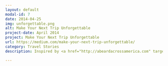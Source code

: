 ```yaml
---
layout: default
modal-id: 7
date: 2014-04-25
img: unforgettable.png
alt: Make Your Next Trip Unforgettable
project-date: April 2014
project: Make Your Next Trip Unforgettable
url: https://medium.com/make-your-next-trip-unforgettable/
category: Travel Stories
description: Inspired by <a href="http://abeardacrossamerica.com" target="_blank">A Beard Across America</a>, in this collection you will find a continuing source of stories to inspire you to make your next trip unforgettable.

---
```

